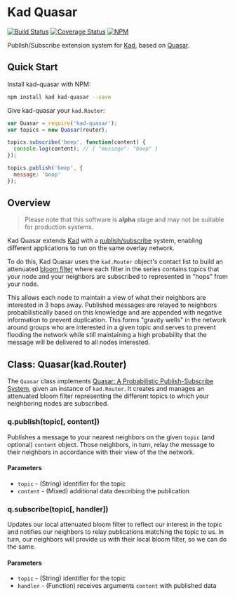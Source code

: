 Kad Quasar
==========

[![Build Status](https://img.shields.io/travis/kadtools/kad-quasar.svg?style=flat-square)](https://travis-ci.org/kadtools/kad-quasar)
[![Coverage Status](https://img.shields.io/coveralls/kadtools/kad-quasar.svg?style=flat-square)](https://coveralls.io/r/kadtools/kad-quasar)
[![NPM](https://img.shields.io/npm/v/kad-quasar.svg?style=flat-square)](https://www.npmjs.com/package/kad-quasar)

Publish/Subscribe extension system for [Kad](https://github.com/kadtools/kad),
based on  [Quasar](http://research.microsoft.com/en-us/um/people/saikat/pub/iptps08-quasar.pdf).

Quick Start
-----------

Install kad-quasar with NPM:

```bash
npm install kad kad-quasar --save
```

Give kad-quasar your `kad.Router`:

```js
var Quasar = require('kad-quasar');
var topics = new Quasar(router);

topics.subscribe('beep', function(content) {
  console.log(content); // { "message": "boop" }
});

topics.publish('beep', {
  message: 'boop'
});
```

Overview
--------

> Please note that this software is **alpha** stage and may not be suitable for
> production systems.

Kad Quasar extends [Kad](https://github.com/kadtools/kad) with a [publish/subscribe](https://en.wikipedia.org/wiki/Publish%E2%80%93subscribe_pattern)
system, enabling different applications to run on the same overlay network.

To do this, Kad Quasar uses the `kad.Router` object's contact list to build an
attenuated [bloom filter](https://en.wikipedia.org/wiki/Bloom_filter) where each
filter in the series contains topics that your node and your neighbors are
subscribed to represented in "hops" from your node.

This allows each node to maintain a view of what their neighbors are interested
in 3 hops away. Published messages are relayed to neighbors probabilistically
based on this knowledge and are appended with negative information to prevent
duplication. This forms "gravity wells" in the network around groups who are
interested in a given topic and serves to prevent flooding the network while
still maintaining a high probability that the message will be delivered to all
nodes interested.

Class: Quasar(kad.Router)
-------------------------

The `Quasar` class implements [Quasar: A Probabilistic Publish-Subscribe System](http://research.microsoft.com/en-us/um/people/saikat/pub/iptps08-quasar.pdf),
given an instance of `kad.Router`. It creates and manages an attenuated bloom
filter representing the different topics to which your neighboring nodes are
subscribed.

### q.publish(topic[, content])

Publishes a message to your nearest neighbors on the given `topic` (and
optional) `content` object. Those neighbors, in turn, relay the message to
their neighbors in accordance with their view of the the network.

#### Parameters

* `topic` - (String) identifier for the topic
* `content` - (Mixed) additional data describing the publication

### q.subscribe(topic[, handler])

Updates our local attenuated bloom filter to reflect our interest in the topic
and notifies our neighbors to relay publications matching the topic to us. In
turn, our neighbors will provide us with their local bloom filter, so we can do
the same.

#### Parameters

* `topic` - (String) identifier for the topic
* `handler` - (Function) receives arguments `content` with published data
